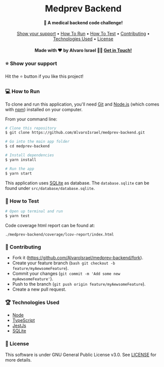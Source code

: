 <h1 align='center'>Medprev Backend</h1>

<h4 align='center'>🏥 A medical backend code challenge!</h4>

<div align='center'>
  <a href='#-show-your-support'>Show your support</a> •
  <a href='#-how-to-run'>How To Run</a> •
  <a href='#-how-to-test'>How To Test</a> •
  <a href='#-contributing'>Contributing</a> •
  <a href='#-technologies-used'>Technologies Used</a> •
  <a href='#-license'>License</a>
</div>

<h4 align='center'>Made with ❤️ by Alvaro Israel 👏🏻 <a href='https://www.linkedin.com/in/alvaroisraeldesenvolvedor/'>
Get in Touch!</a></h4>

### ⭐️ Show your support

Hit the ⭐️ button if you like this project!

### 💻 How to Run

To clone and run this application, you'll need [Git](https://git-scm.com)
and [Node.js](https://nodejs.org/en/download/) (which comes with [npm](http://npmjs.com)) installed on your computer.

From your command line:

```bash
# Clone this repository
$ git clone https://github.com/AlvaroIsrael/medprev-backend.git

# Go into the main app folder
$ cd medprev-backend

# Install dependencies
$ yarn install

# Run the app
$ yarn start
```

This application uses [SQLite](https://www.sqlite.org/index.html) as database. The `database.sqlite` can be found
under `src/database/database.sqlite`.

### 🎯 How to Test

```bash
# Open up terminal and run
$ yarn test
```

Code coverage html report can be found at:

```
./medprev-backend/coverage/lcov-report/index.html
```

### 🤝 Contributing

- Fork it (https://github.com/AlvaroIsrael/medprev-backend/fork).
- Create your feature branch (`bash git checkout -b feature/myAewsomeFeature`).
- Commit your changes (`git commit -m 'Add some new myAewsomeFeature'`).
- Push to the branch (`git push origin feature/myAewsomeFeature`).
- Create a new pull request.

### 🏆 Technologies Used

- [Node](https://nodejs.org/en/)
- [TypeScript](https://www.typescriptlang.org/)
- [JestJs](https://jestjs.io/)
- [SQLite](https://www.sqlite.org/index.html)

### 🧾 License

This software is under GNU General Public License v3.0. See [LICENSE](LICENSE.md) for more details.
